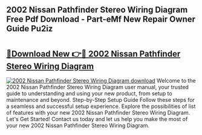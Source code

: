 ## 2002 Nissan Pathfinder Stereo Wiring Diagram Free Pdf Download - Part-eMf New Repair Owner Guide Pu2iz

# <h2><a href="http://dfl4bx.blite.top/?on=2002+Nissan+Pathfinder+Stereo+Wiring+Diagram">🔗Download New 👉🔴 2002 Nissan Pathfinder Stereo Wiring Diagram</a></h2>

[![2002 Nissan Pathfinder Stereo Wiring Diagram download](https://i.imgur.com/lujVjoI.png)](http://dfl4bx.blite.top/?on=2002+Nissan+Pathfinder+Stereo+Wiring+Diagram)
Welcome to the 2002 Nissan Pathfinder Stereo Wiring Diagram user manual, your trusted guide to understanding and using your new product, from setup to maintenance and beyond. Step-by-Step Setup Guide Follow these steps for a seamless and successful setup experience. Explore the possibilities of list of features with your new 2002 Nissan Pathfinder Stereo Wiring Diagram. Let's Get Started! Contact us today and let us help you make the most of your new 2002 Nissan Pathfinder Stereo Wiring Diagram.
